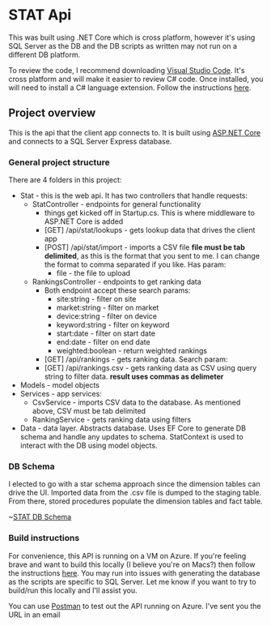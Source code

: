 # STAT Api

This was built using .NET Core which is cross platform, however it's using SQL Server as the DB and the DB scripts as written may not run on a different DB platform.

To review the code, I recommend downloading [Visual Studio Code](https://code.visualstudio.com/). It's cross platform and will make it easier to review C# code. Once installed, you will need to install a C# language extension. Follow the instructions [here](https://code.visualstudio.com/docs/languages/csharp).

## Project overview
This is the api that the client app connects to. It is built using [ASP.NET Core](https://github.com/aspnet/Home) and connects to a SQL Server Express database. 

### General project structure
There are 4 folders in this project:

* Stat - this is the web api. It has two controllers that handle requests:
  * StatController - endpoints for general functionality
    * things get kicked off in Startup.cs. This is where middleware to ASP.NET Core is added
    * [GET] /api/stat/lookups - gets lookup data that drives the client app
    * [POST] /api/stat/import - imports a CSV file **file must be tab delimited**, as this is the format that you sent to me. I can change the format to comma separated if you like. Has param:
      * file - the file to upload
  * RankingsController - endpoints to get ranking data
    * Both endpoint accept these search params:
      * site:string - filter on site
      * market:string - filter on market
      * device:string - filter on device
      * keyword:string - filter on keyword
      * start:date - filter on start date
      * end:date - filter on end date
      * weighted:boolean - return weighted rankings
    * [GET] /api/rankings - gets ranking data. Search param:
    * [GET] /api/rankings.csv - gets ranking data as CSV using query string to filter data. **result uses commas as delimeter**
* Models - model objects
* Services - app services:
  * CsvService - imports CSV data to the database. As mentioned above, CSV must be tab delimited
  * RankingService - gets ranking data using filters
* Data - data layer. Abstracts database. Uses EF Core to generate DB schema and handle any updates to schema. StatContext is used to interact with the DB using model objects.

### DB Schema
I elected to go with a star schema approach since the dimension tables can drive the UI. Imported data from the .csv file is dumped to the staging table. From there, stored procedures populate the dimension tables and fact table.

~[STAT DB Schema](https://github.com/jimwheaton/statapi/statmodel.png "STAT DB Schema")

### Build instructions
For convenience, this API is running on a VM on Azure. If you're feeling brave and want to build this locally (I believe you're on Macs?) then follow the instructions [here](https://docs.microsoft.com/en-us/aspnet/core/tutorials/your-first-mac-aspnet). You may run into issues with generating the database as the scripts are specific to SQL Server. Let me know if you want to try to build/run this locally and I'll assist you.

You can use [Postman](https://chrome.google.com/webstore/detail/postman/fhbjgbiflinjbdggehcddcbncdddomop?hl=en) to test out the API running on Azure. I've sent you the URL in an email
